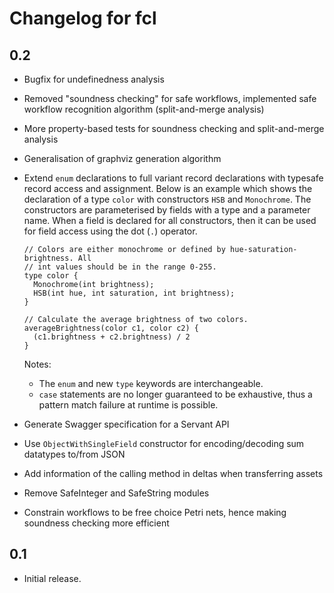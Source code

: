 # Changelog for fcl

## 0.2

* Bugfix for undefinedness analysis
* Removed "soundness checking" for safe workflows, implemented safe workflow recognition algorithm (split-and-merge analysis)
* More property-based tests for soundness checking and split-and-merge analysis
* Generalisation of graphviz generation algorithm
* Extend `enum` declarations to full variant record declarations with typesafe
  record access and assignment. Below is an example which shows the
  declaration of a type `color` with constructors `HSB` and `Monochrome`. The
  constructors are parameterised by fields with a type and a parameter name.
  When a field is declared for all constructors, then it can be used for field
  access using the dot (`.`) operator.

  ~~~
  // Colors are either monochrome or defined by hue-saturation-brightness. All
  // int values should be in the range 0-255.
  type color {
    Monochrome(int brightness);
    HSB(int hue, int saturation, int brightness);
  }

  // Calculate the average brightness of two colors.
  averageBrightness(color c1, color c2) {
    (c1.brightness + c2.brightness) / 2
  }
  ~~~
  Notes:
    - The `enum` and new `type` keywords are interchangeable.
    - `case` statements are no longer guaranteed to be exhaustive, thus a
      pattern match failure at runtime is possible.
* Generate Swagger specification for a Servant API
* Use `ObjectWithSingleField` constructor for encoding/decoding sum datatypes to/from JSON
* Add information of the calling method in deltas when transferring assets
* Remove SafeInteger and SafeString modules
* Constrain workflows to be free choice Petri nets, hence making soundness checking more efficient

## 0.1

* Initial release.
